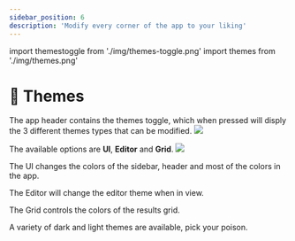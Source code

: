```yaml
---
sidebar_position: 6
description: 'Modify every corner of the app to your liking'
---
```

import themestoggle from './img/themes-toggle.png'
import themes from './img/themes.png'

# 🎨 Themes

The app header contains the themes toggle, which when pressed will disply the 3 different themes types that can be modified.
<img src={themestoggle} width={500} />

The available options are **UI**, **Editor** and **Grid**.
<img src={themes} width={500} />


The UI changes the colors of the sidebar, header and most of the colors in the app.

The Editor will change the editor theme when in view.

The Grid controls the colors of the results grid.

A variety of dark and light themes are available, pick your poison.

